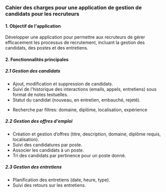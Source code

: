 ### Cahier des charges pour une application de gestion de candidats pour les recruteurs

#### 1. Objectif de l'application

Développer une application pour permettre aux recruteurs de gérer efficacement les processus de recrutement, incluant la gestion des candidats, des postes et des entretiens.

#### 2. Fonctionnalités principales

##### 2.1 Gestion des candidats

- Ajout, modification et suppression de candidats.
- Suivi de l'historique des interactions (emails, appels, entretiens) sous format de notes textuelles.
- Statut du candidat (nouveau, en entretien, embauché, rejeté).
<!-- TODO: Decide what filter we want to implement -->
- Recherche par filtres: domaine, diplôme, localisation, expérience

##### 2.2 Gestion des offres d'emploi

- Création et gestion d’offres (titre, description, domaine, diplôme requis, localisation).
- Suivi des candidatures par poste.
- Associer les candidats à un poste.
- Tri des candidats par pertinence pour un poste donné.

##### 2.3 Gestion des entretiens

- Planification des entretiens (date, heure, type).
- Suivi des retours sur les entretiens.

